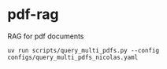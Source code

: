 # pdf-rag
RAG for pdf documents

```shell
uv run scripts/query_multi_pdfs.py --config configs/query_multi_pdfs_nicolas.yaml
```
